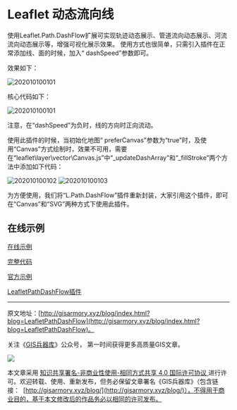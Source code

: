 # Leaflet 动态流向线
使用Leaflet.Path.DashFlow扩展可实现轨迹动态展示、管道流向动态展示、河流流向动态展示等，增强可视化展示效果。
使用方式也很简单，只需引入插件在正常添加线、面的时候，加入“ dashSpeed”参数即可。

效果如下：

![202010100101](http://blogimage.gisarmory.xyz/202010100101.gif)

核心代码如下：

![202010100101](http://blogimage.gisarmory.xyz/202010100101.png)

注意，在“dashSpeed”为负时，线的方向时正向流动。

使用此插件的时候，当初始化地图“ preferCanvas”参数为“true”时，及使用“Canvas”方式绘制时，效果不可用，需要在“leaflet\layer\vector\Canvas.js”中“_updateDashArray”和“_fillStroke”两个方法中添加如下代码：

![202010100102](http://blogimage.gisarmory.xyz/202010100102.png)
![202010100103](http://blogimage.gisarmory.xyz/202010100103.png)

为方便使用，我们将“L.Path.DashFlow”插件重新封装，大家引用这个插件，即可在“Canvas”和“SVG”两种方式下使用此插件。

## 在线示例

[在线示例](
http://gisarmory.xyz/blog/index.html?demo=LeafletPathDashFlow)

[完整代码](
http://gisarmory.xyz/blog/index.html?source=LeafletPathDashFlow)

[官方示例](
https://ivansanchez.gitlab.io/Leaflet.Path.DashFlow/demo.html)

[LeafletPathDashFlow插件](http://gisarmory.xyz/blog/index.html?source=LeafletPathDashFlow)

* * *

原文地址：[http://gisarmory.xyz/blog/index.html?blog=LeafletPathDashFlow](http://gisarmory.xyz/blog/index.html?blog=LeafletPathDashFlow)。

关注《[GIS兵器库](http://gisarmory.xyz/blog/index.html?blog=wechat)》公众号， 第一时间获得更多高质量GIS文章。

![](http://blogimage.gisarmory.xyz/20200923063756.png)

本文章采用 [知识共享署名-非商业性使用-相同方式共享 4.0 国际许可协议 ](https://creativecommons.org/licenses/by-nc-sa/4.0/deed.zh)进行许可。欢迎转载、使用、重新发布，但务必保留文章署名《GIS兵器库》（包含链接：  [http://gisarmory.xyz/blog/](http://gisarmory.xyz/blog/)），不得用于商业目的，基于本文修改后的作品务必以相同的许可发布。


